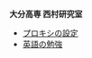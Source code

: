 
<!-- > pandoc index.md --include-in-header=./header.txt -s -o index.html -->

**大分高専 西村研究室**

- [プロキシの設定](Misc/Proxy.html)
- [英語の勉強](http://www.oita-ct.ac.jp/seigyo/nishimura_hp/Misc/StudyingEnglish.html)

